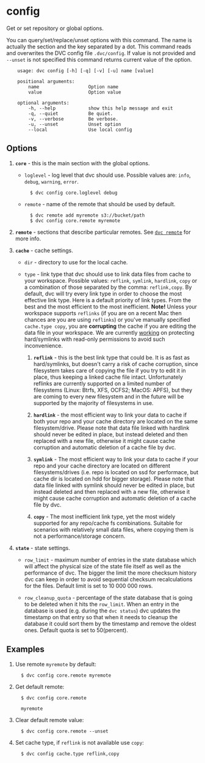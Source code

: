 # config

Get or set repository or global options.

You can query/set/replace/unset options with this command. The name is actually
the section and the key separated by a dot. This command reads and overwrites
the DVC config file `.dvc/config`. If value is not provided and `--unset` is not
specified this command returns current value of the option.


```usage
    usage: dvc config [-h] [-q] [-v] [-u] name [value]

    positional arguments:
        name                  Option name
        value                 Option value

    optional arguments:
        -h, --help            show this help message and exit
        -q, --quiet           Be quiet.
        -v, --verbose         Be verbose.
        -u, --unset           Unset option
        --local               Use local config
```

## Options

1. **`core`** - this is the main section with the global options.

    * `loglevel` - log level that dvc should use. Possible values are: `info`,
    `debug`, `warning`, `error`.

      ```dvc
        $ dvc config core.loglevel debug
      ```

    * `remote` - name of the remote that should be used by default.

      ```dvc
        $ dvc remote add myremote s3://bucket/path
        $ dvc config core.remote myremote
      ```

2. **`remote`** - sections that describe particular remotes. See
[`dvc remote`](https://dvc.org/doc/commands-reference/remote) for more info.

3. **`cache`** - cache settings.

    * `dir` - directory to use for the local cache.

    * `type` - link type that dvc should use to link data files from cache to
    your workspace. Possible values: `reflink`, `symlink`, `hardlink`, `copy`
    or a combination of those separated by the comma: `reflink,copy`. By
    default, dvc will try every link type in order to choose the most effective
    link type. Here is a default priority of link types. From the best and the
    most efficient to the most inefficient. **Note!** Unless your workspace
    supports `reflinks` (if you are on a recent Mac then chances are you are
    using `reflinks`) or you've manually specified `cache.type copy`, you are
    **corrupting** the cache if you are editing the data file in your workspace.
    We are currently [working](https://github.com/iterative/dvc/issues/799) on
    protecting hard/symlinks with read-only permissions to avoid such
    inconvenience.

      1. **`reflink`** - this is the best link type that could be. It is as
        fast as hard/symlinks, but doesn't carry a risk of cache corruption,
        since filesystem takes care of copying the file if you try to edit it in
        place, thus keeping a linked cache file intact. Unfortunately reflinks
        are currently supported on a limited number of filesystems (Linux: Btrfs,
        XFS, OCFS2; MacOS: APFS), but they are coming to every new filesystem
        and in the future will be supported by the majority of filesystems in
        use.

      2. **`hardlink`** - the most efficient way to link your data to cache if
        both your repo and your cache directory are located on the same
        filesystem/drive. Please note that data file linked with hardlink should
        never be edited in place, but instead deleted and then replaced with a
        new file, otherwise it might cause cache corruption and automatic
        deletion of a cache file by dvc.

      3. **`symlink`** - The most efficient way to link your data to cache if
      your repo and your cache directory are located on different
      filesystems/drives (i.e. repo is located on ssd for performace, but cache
      dir is located on hdd for bigger storage). Please note that data file
      linked with symlink should never be edited in place, but instead deleted
      and then replaced with a new file, otherwise it might cause cache
      corruption and automatic deletion of a cache file by dvc.

      4. **`copy`** - The most inefficient link type, yet the most widely
      supported for any repo/cache fs combinations. Suitable for scenarios with
      relatively small data files, where copying them is not a
      performance/storage concern.

4. **`state`** - state settings.

    * `row_limit` - maximum number of entries in the state database which will
    affect the physical size of the state file itself as well as the performance
    of dvc. The bigger the limit the more checksum history dvc can keep in order
    to avoid sequential checksum recalculations for the files. Default limit is
    set to 10 000 000 rows.
    
    * `row_cleanup_quota` - percentage of the state database that is going to be
    deleted when it hits the `row_limit`. When an entry in the database is used
    (e.g. during the `dvc status`) dvc updates the timestamp on that entry so
    that when it needs to cleanup the database it could sort them by the timestamp
    and remove the oldest ones. Default quota is set to 50(percent).
    
## Examples

1. Use remote `myremote` by default:

    ```dvc
      $ dvc config core.remote myremote
    ```

2. Get default remote:

    ```dvc
      $ dvc config core.remote

      myremote
    ```

3. Clear default remote value:

    ```dvc
      $ dvc config core.remote --unset
    ```

4. Set cache type, if `reflink` is not available use `copy`:

    ```dvc
      $ dvc config cache.type reflink,copy
    ```
